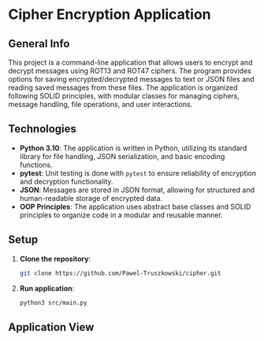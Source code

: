 # Cipher Encryption Application

## General Info
This project is a command-line application that allows users to encrypt and decrypt messages using ROT13 and ROT47 ciphers. 
The program provides options for saving encrypted/decrypted messages to text or JSON files and reading saved messages from these files. 
The application is organized following SOLID principles, with modular classes for managing ciphers, message handling, file operations, and user interactions.

## Technologies
- **Python 3.10**: The application is written in Python, utilizing its standard library for file handling, JSON serialization, and basic encoding functions.
- **pytest**: Unit testing is done with `pytest` to ensure reliability of encryption and decryption functionality.
- **JSON**: Messages are stored in JSON format, allowing for structured and human-readable storage of encrypted data.
- **OOP Principles**: The application uses abstract base classes and SOLID principles to organize code in a modular and reusable manner.

## Setup
1. **Clone the repository**:
   ```bash
   git clone https://github.com/Pawel-Truszkowski/cipher.git

2. **Run application**:
   ```bash
   python3 src/main.py

## Application View
